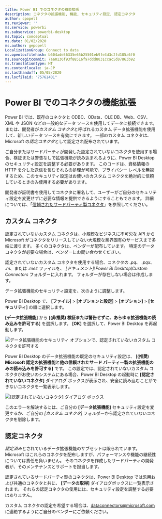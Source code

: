```yaml
---
title: Power BI でのコネクタの機能拡張
description: コネクタの拡張機能, 機能, セキュリティ設定, 認定コネクタ
author: cpopell
ms.reviewer: ''
ms.service: powerbi
ms.subservice: powerbi-desktop
ms.topic: conceptual
ms.date: 01/02/2020
ms.author: gepopell
LocalizationGroup: Connect to data
ms.openlocfilehash: b604ade56335e65b25501eb9fe3d3c2fd185a6f0
ms.sourcegitcommit: 7aa0136f93f88516f97ddd8031ccac5d07863b92
ms.translationtype: HT
ms.contentlocale: ja-JP
ms.lasthandoff: 05/05/2020
ms.locfileid: "75761401"
---
```

# <a name="connector-extensibility-in-power-bi"></a>Power BI でのコネクタの機能拡張

Power BI では、既存のコネクタと ODBC、OData、OLE DB、Web、CSV、XML や JSON などの一般的なデータ ソースを使用してデータに接続できます。 または、開発者が*カスタム コネクタ*と呼ばれるカスタム データ拡張機能を使用して、新しいデータ ソースを有効にできます。 一部のカスタム コネクタは、Microsoft の*認定コネクタ*として認定され配布されています。

ご自分またはサードパーティが開発した認定されていないコネクタを使用する場合、検証または警告なしで拡張機能が読み込まれるように、Power BI Desktop のセキュリティ設定を調整する必要があります。 このコードは、資格情報の HTTP を介した送信を含むそれらの処理が可能で、プライバシー レベルを無視するため、このセキュリティ設定はお使いのカスタム コネクタを絶対的に信頼しているときのみ使用する必要があります。

開発者が証明書を使用してコネクタに署名して、ユーザーがご自分のセキュリティ設定を変更せずに必要な情報を提供できるようにすることもできます。 詳細については、「[信頼されたサードパーティ製コネクタ](desktop-trusted-third-party-connectors.md)」を参照してください。

## <a name="custom-connectors"></a>カスタム コネクタ

認定されていないカスタム コネクタは、小規模なビジネスに不可欠な API から Microsoft がコネクタをリリースしていない大規模な業界固有のサービスまで多岐に渡ります。 多くのコネクタは、ベンダーが配布しています。 特定のデータ コネクタが必要な場合は、ベンダーにお問い合わせください。 

認定されていないカスタム コネクタを使用する場合、コネクタの *.pq*、 *.pqx*、 *.m*、または *.mez* ファイルを、 *\[ドキュメント]\\Power BI Desktop\\Custom Connectors* フォルダーに入れます。 フォルダーが存在しない場合は作成します。

データ拡張機能のセキュリティ設定を、次のように調整します。

Power BI Desktop で、 **[ファイル]**  >  **[オプションと設定]**  >  **[オプション]**  >  **[セキュリティ]** の順に選択します。

**[データ拡張機能]** から **[(非推奨) 検証または警告せずに、あらゆる拡張機能の読み込みを許可する]** を選択します。 **[OK]** を選択して、Power BI Desktop を再起動します。 

![データ拡張機能のセキュリティ オプションで、認定されていないカスタム コネクタを許可する](media/desktop-connector-extensibility/data-extension-security-1.png)

Power BI Desktop のデータ拡張機能の既定のセキュリティ設定は、 **[(推奨) Microsoft 認定の拡張機能と他の信頼されたサード パーティー製の拡張機能のみの読み込みを許可する]** です。 この設定では、認定されていないカスタム コネクタがお使いのシステムにある場合、Power BI Desktop の起動時に **[認定されていないコネクタ]** ダイアログ ボックスが表示され、安全に読み込むことができないコネクタを一覧表示します。

![[認定されていないコネクタ] ダイアログ ボックス](media/desktop-connector-extensibility/data-extension-security-2.png)

このエラーを解決するには、ご自分の **[データ拡張機能]** セキュリティ設定を変更するか、ご自分の *[カスタム コネクタ]* フォルダーから認定されていないコネクタを削除します。

## <a name="certified-connectors"></a>認定コネクタ

*認定済み*とされているデータ拡張機能のサブセットは限られています。 Microsoft はこれらのコネクタを配布しますが、パフォーマンスや機能の継続性については責任を負いません。 そのコネクタを作成したサードパーティの開発者が、そのメンテナンスとサポートを担当します。 

認定されているサードパーティ製のコネクタは、Power BI Desktop では汎用および共通のコネクタと共に、 **[データの取得]** ダイアログボックスに一覧表示されます。 それらの認定コネクタの使用には、セキュリティ設定を調整する必要はありません。

カスタム コネクタの認定を希望する場合は、dataconnectors@microsoft.com に連絡するようにご自分のベンダーにご依頼ください。
